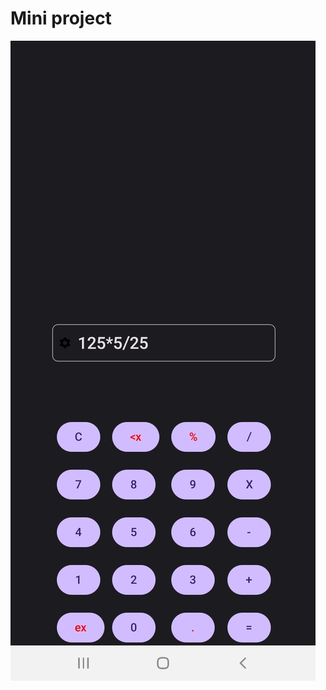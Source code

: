 # Mini project
![](https://github.com/Jesu1012/JetpackCompose_Calculator_Beta/blob/master/app/src/main/res/image/CalculadoraScreenshot.jpg)
